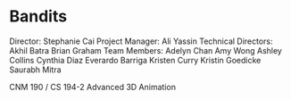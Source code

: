 Bandits
=======

Director: Stephanie Cai
Project Manager: Ali Yassin
Technical Directors:
					Akhil Batra
					Brian Graham
Team Members:
			Adelyn Chan
			Amy Wong
			Ashley Collins
			Cynthia Diaz
			Everardo Barriga
			Kristen Curry
			Kristin Goedicke
			Saurabh Mitra


CNM 190 / CS 194-2 Advanced 3D Animation
